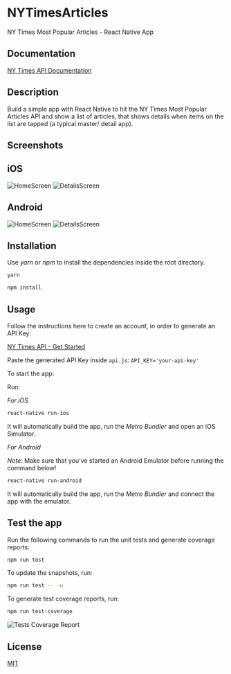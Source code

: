 # NYTimesArticles

NY Times Most Popular Articles - React Native App

## Documentation

[NY Times API Documentation](https://developer.nytimes.com/docs/most-popular-product/1/overview)

## Description

Build a simple app with React Native to hit the NY Times Most Popular Articles API and show a list of articles, that shows details when items on the list are tapped (a typical master/ detail app).

## Screenshots

## iOS

![HomeScreen](https://raw.githubusercontent.com/LexIliev/NYTimesArticles/master/screenshots/home-screen-ios.png 'Home Screen iOS')
![DetailsScreen](https://raw.githubusercontent.com/LexIliev/NYTimesArticles/master/screenshots/details-screen-ios.png 'Details Page iOS')

## Android

![HomeScreen](https://raw.githubusercontent.com/LexIliev/NYTimesArticles/master/screenshots/home-screen-android.png 'Home Screen Android')
![DetailsScreen](https://raw.githubusercontent.com/LexIliev/NYTimesArticles/master/screenshots/details-screen-android.png 'Details Page Android')

## Installation

Use _yarn_ or _npm_ to install the dependencies inside the root directory.

```bash
yarn
```

```bash
npm install
```

## Usage

Follow the instructions here to create an account, in order to generate an API Key:

[NY Times API - Get Started](https://developer.nytimes.com/get-started)

Paste the generated API Key inside `api.js`: `API_KEY='your-api-key'`

To start the app:

Run:

_For iOS_

```bash
react-native run-ios
```

It will automatically build the app, run the _Metro Bundler_ and open an iOS Simulator.

_For Android_

_Note:_
Make sure that you've started an Android Emulator before running the command below!

```bash
react-native run-android
```

It will automatically build the app, run the _Metro Bundler_ and connect the app with the emulator.

## Test the app

Run the following commands to run the unit tests and generate coverage reports:

```bash
npm run test
```

To update the snapshots, run:

```bash
npm run test -- -u
```

To generate test coverage reports, run:

```bash
npm run test:coverage
```

![Tests Coverage Report](https://raw.githubusercontent.com/LexIliev/NYTimesArticles/master/screenshots/tests-coverage-report.png 'Tests Coverage Report')

## License

[MIT](https://github.com/LexIliev/ny-times-articles/blob/master/LICENSE)
